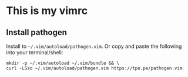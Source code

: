 # This is my vimrc 

## Install pathogen

Install to  `~/.vim/autoload/pathogen.vim`. Or copy and paste the following into your terminal/shell:
```
mkdir -p ~/.vim/autoload ~/.vim/bundle && \
curl -LSso ~/.vim/autoload/pathogen.vim https://tpo.pe/pathogen.vim
```
